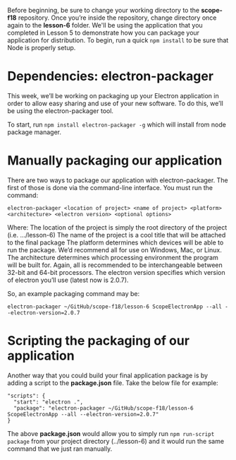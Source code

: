 Before beginning, be sure to change your working directory to the **scope-f18** repository.  Once you’re inside the repository, change directory once again to the **lesson-6** folder.  We'll be using the application that you completed in Lesson 5 to demonstrate how you can package your application for distribution.  To begin, run a quick `npm install` to be sure that Node is properly setup.

# Dependencies: electron-packager
This week, we’ll be working on packaging up your Electron application in order to allow easy sharing and use of your new software.  To do this, we’ll be using the electron-packager tool.

To start, run `npm install electron-packager -g` which will install from node package manager.

# Manually packaging our application
There are two ways to package our application with electron-packager.  The first of those is done via the command-line interface.  You must run the command:
```
electron-packager <location of project> <name of project> <platform> <architecture> <electron version> <optional options>
```
Where:
The location of the project is simply the root directory of the project (i.e. .../lesson-6)
The name of the project is a cool title that will be attached to the final package
The platform determines which devices will be able to run the package.  We’d recommend all for use on Windows, Mac, or Linux.
The architecture determines which processing environment the program will be built for.  Again, all is recommended to be interchangeable between 32-bit and 64-bit processors.
The electron version specifies which version of electron you’ll use (latest now is 2.0.7).

So, an example packaging command may be:
```
electron-packager ~/GitHub/scope-f18/lesson-6 ScopeElectronApp --all --electron-version=2.0.7
```
# Scripting the packaging of our application
Another way that you could build your final application package is by adding a script to the **package.json** file.  Take the below file for example:
```
"scripts": {
  "start": "electron .",
  "package": "electron-packager ~/GitHub/scope-f18/lesson-6 ScopeElectronApp --all --electron-version=2.0.7"
}
```
The above **package.json** would allow you to simply run `npm run-script package` from your project directory (../lesson-6) and it would run the same command that we just ran manually.

